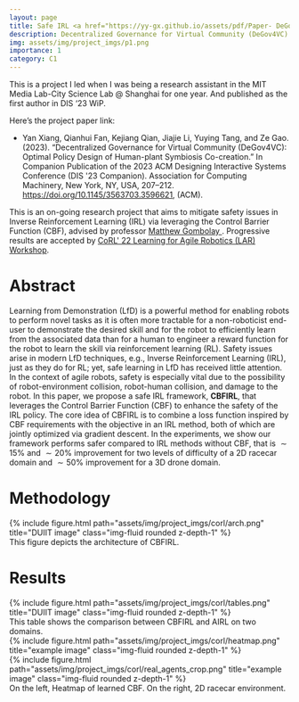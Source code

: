 ```yaml
---
layout: page
title: Safe IRL <a href="https://yy-gx.github.io/assets/pdf/Paper- DeGov4VC.pdf" target="_blank" rel="noopener noreferrer" class="float-right"><i class="fas fa-file-pdf"></i></a>
description: Decentralized Governance for Virtual Community (DeGov4VC)
img: assets/img/project_imgs/p1.png
importance: 1
category: C1
---
```


This is a project I led when I was being a research assistant in the MIT Media Lab-City Science Lab @ Shanghai for one year. And published as the first author in DIS ‘23 WiP.    

Here’s the project paper link: 

- Yan Xiang, Qianhui Fan, Kejiang Qian, Jiajie Li, Yuying Tang, and Ze Gao. (2023). “Decentralized Governance for Virtual Community (DeGov4VC): Optimal Policy Design of Human-plant Symbiosis Co-creation.” In Companion Publication of the 2023 ACM Designing Interactive Systems Conference (DIS '23 Companion). Association for Computing Machinery, New York, NY, USA, 207–212. https://doi.org/10.1145/3563703.3596621, (ACM).


This is an on-going research project that aims to mitigate safety issues in Inverse Reinforcement Learning (IRL) via leveraging the Control Barrier Function (CBF), advised by professor [Matthew Gombolay
](https://core-robotics.gatech.edu/people/matthew-gombolay/). Progressive results are accepted by [CoRL' 22 Learning for Agile Robotics (LAR) Workshop](https://www.agilerobotscorl2022.com/).


# Abstract 
Learning from Demonstration (LfD) is a powerful method for enabling robots to perform novel tasks as it is often more tractable for a non-roboticist end-user to demonstrate the desired skill and for the robot to efficiently learn from the associated data than for a human to engineer a reward function for the robot to learn the skill via reinforcement learning (RL). Safety issues arise in modern LfD techniques, e.g., Inverse Reinforcement Learning (IRL), just as they do for RL; yet, safe learning in LfD has received little attention. In the context of agile robots, safety is especially vital due to the possibility of robot-environment collision, robot-human collision, and damage to the robot. In this paper, we propose a safe IRL framework, **CBFIRL**, that leverages the Control Barrier Function (CBF) to enhance the safety of the IRL policy. The core idea of CBFIRL is to combine a loss function inspired by CBF requirements with the objective in an IRL method, both of which are jointly optimized via gradient descent. In the experiments, we show our framework performs safer compared to IRL methods without CBF, that is $\sim15\%$ and $\sim20\%$ improvement for two levels of difficulty of a 2D racecar domain and $\sim 50\%$ improvement for a 3D drone domain. 


# Methodology
<div class="row">
    <div class="col-sm mt-3 mt-md-0">
        {% include figure.html path="assets/img/project_imgs/corl/arch.png" title="DUIIT image" class="img-fluid rounded z-depth-1" %}
    </div>
</div>
<div class="caption">
    This figure depicts the architecture of CBFIRL.
</div>


# Results
<div class="row">
    <div class="col-sm mt-3 mt-md-0">
        {% include figure.html path="assets/img/project_imgs/corl/tables.png" title="DUIIT image" class="img-fluid rounded z-depth-1" %}
    </div>
</div>
<div class="caption">
    This table shows the comparison between CBFIRL and AIRL on two domains.
</div>

<div class="row justify-content-sm-center">
    <div class="col-sm-6 mt-3 mt-md-0">
        {% include figure.html path="assets/img/project_imgs/corl/heatmap.png" title="example image" class="img-fluid rounded z-depth-1" %}
    </div>
    <div class="col-sm-4 mt-3 mt-md-0">
        {% include figure.html path="assets/img/project_imgs/corl/real_agents_crop.png" title="example image" class="img-fluid rounded z-depth-1" %}
    </div>
</div>
<div class="caption">
    On the left, Heatmap of learned CBF. On the right, 2D racecar environment.
</div>
